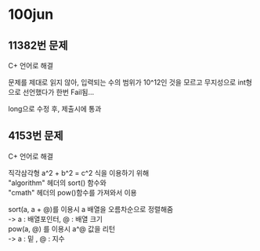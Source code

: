 # 100jun

## 11382번 문제

C+ 언어로 해결

문제를 제대로 읽지 않아, 입력되는 수의 범위가
10^12인 것을 모르고 무지성으로 int형으로 선언했다가
한번 Fail됨...

long으로 수정 후, 제출시에 통과

## 4153번 문제

C+ 언어로 해결

직각삼각형 a^2 + b^2 = c^2 식을 이용하기 위해 </br>
"algorithm" 헤더의 sort() 함수와 </br>
"cmath" 헤더의 pow()함수를 가져와서 이용 </br>

sort(a, a + @)를 이용시 a 배열을 오름차순으로 정렬해줌 </br>
-> a : 배열포인터, @ : 배열 크기 </br>
pow(a, @) 를 이용시 a^@ 값을 리턴 </br>
-> a : 밑 , @ : 지수 </br>

